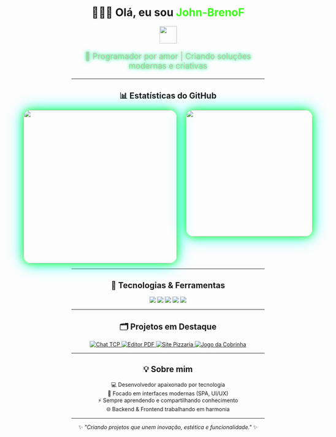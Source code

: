 
<div align="center">

# 👨‍💻✨ Olá, eu sou <span style="color:#39ff14;">John-BrenoF</span>  
<img src="https://media.giphy.com/media/26tn33aiTi1jkl6H6/giphy.gif" width="45"/>  

<p style="color:#bbb; font-size:1.3rem; text-shadow:0 0 6px #39ff14, 0 0 12px #0ff;">
  🚀 Programador por amor | Criando soluções modernas e criativas
</p>

---

## 📊 Estatísticas do GitHub  

<div align="center" style="display:flex; flex-direction:row; gap:24px; justify-content:center;">
  <img src="https://github-readme-stats.vercel.app/api?username=John-BrenoF&show_icons=true&theme=radical&count_private=true&border_radius=20&bg_color=0d1117&title_color=39ff14&icon_color=39ff14&text_color=fff" width="400" style="border-radius:20px; box-shadow:0 0 20px #39ff14, 0 0 40px #0ff;"/>
  <img src="https://github-readme-stats.vercel.app/api/top-langs/?username=John-BrenoF&layout=compact&hide=css,html&theme=radical&border_radius=20&bg_color=0d1117&title_color=39ff14&text_color=fff" width="330" style="border-radius:20px; box-shadow:0 0 20px #39ff14, 0 0 40px #0ff;"/>
</div>

---

## 🚀 Tecnologias & Ferramentas  

<p align="center">
  <img src="https://img.shields.io/badge/Python-3670A0?style=for-the-badge&logo=python&logoColor=fff"/>
  <img src="https://img.shields.io/badge/Javascript-F7DF1E?style=for-the-badge&logo=javascript&logoColor=222"/>
  <img src="https://img.shields.io/badge/Nuxt.js-00DC82?style=for-the-badge&logo=nuxtdotjs&logoColor=fff"/>
  <img src="https://img.shields.io/badge/Vue.js-42b883?style=for-the-badge&logo=vue.js&logoColor=fff"/>
  <img src="https://img.shields.io/badge/TailwindCSS-38BDF8?style=for-the-badge&logo=tailwindcss&logoColor=fff"/>
</p>

---

## 🗂️ Projetos em Destaque  

<p align="center">
  <a href="https://github.com/John-BrenoF/chat-TCP">
    <img alt="Chat TCP" src="https://img.shields.io/badge/chat%20TCP-111827?style=for-the-badge&logo=github&logoColor=39ff14"/>
  </a>
  <a href="https://github.com/John-BrenoF/hayd-pdf">
    <img alt="Editor PDF" src="https://img.shields.io/badge/editor%20PDF-111827?style=for-the-badge&logo=github&logoColor=39ff14"/>
  </a>
  <a href="https://github.com/John-BrenoF/site-pizzaria">
    <img alt="Site Pizzaria" src="https://img.shields.io/badge/site%20pizzaria-111827?style=for-the-badge&logo=github&logoColor=39ff14"/>
  </a>
  <a href="https://github.com/John-BrenoF/jogo-da-cobrinhha">
    <img alt="Jogo da Cobrinha" src="https://img.shields.io/badge/jogo%20cobrinha-111827?style=for-the-badge&logo=github&logoColor=39ff14"/>
  </a>
</p>

---

## 💡 Sobre mim  

💻 Desenvolvedor apaixonado por tecnologia  
🎨 Focado em interfaces modernas (SPA, UI/UX)  
⚡ Sempre aprendendo e compartilhando conhecimento  
🌐 Backend & Frontend trabalhando em harmonia  

---

<div align="center">

✨ _"Criando projetos que unem inovação, estética e funcionalidade."_ ✨  

</div>
